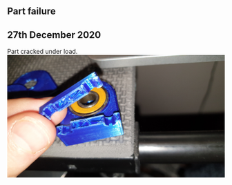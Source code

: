## Part failure
## 27th December 2020
Part cracked under load.
![part failure](/images/2020/December/27/part-failure.jpg)


